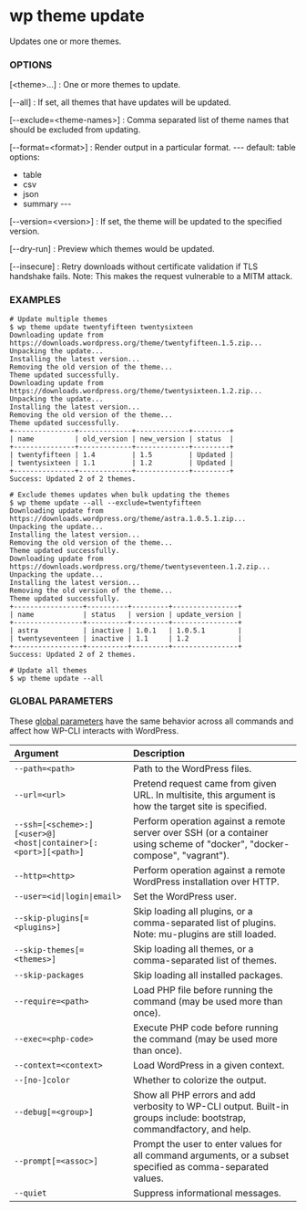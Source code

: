 # wp theme update

Updates one or more themes.

### OPTIONS

[&lt;theme&gt;...]
: One or more themes to update.

[\--all]
: If set, all themes that have updates will be updated.

[\--exclude=&lt;theme-names&gt;]
: Comma separated list of theme names that should be excluded from updating.

[\--format=&lt;format&gt;]
: Render output in a particular format.
\---
default: table
options:
  - table
  - csv
  - json
  - summary
\---

[\--version=&lt;version&gt;]
: If set, the theme will be updated to the specified version.

[\--dry-run]
: Preview which themes would be updated.

[\--insecure]
: Retry downloads without certificate validation if TLS handshake fails. Note: This makes the request vulnerable to a MITM attack.

### EXAMPLES

    # Update multiple themes
    $ wp theme update twentyfifteen twentysixteen
    Downloading update from https://downloads.wordpress.org/theme/twentyfifteen.1.5.zip...
    Unpacking the update...
    Installing the latest version...
    Removing the old version of the theme...
    Theme updated successfully.
    Downloading update from https://downloads.wordpress.org/theme/twentysixteen.1.2.zip...
    Unpacking the update...
    Installing the latest version...
    Removing the old version of the theme...
    Theme updated successfully.
    +---------------+-------------+-------------+---------+
    | name          | old_version | new_version | status  |
    +---------------+-------------+-------------+---------+
    | twentyfifteen | 1.4         | 1.5         | Updated |
    | twentysixteen | 1.1         | 1.2         | Updated |
    +---------------+-------------+-------------+---------+
    Success: Updated 2 of 2 themes.

    # Exclude themes updates when bulk updating the themes
    $ wp theme update --all --exclude=twentyfifteen
    Downloading update from https://downloads.wordpress.org/theme/astra.1.0.5.1.zip...
    Unpacking the update...
    Installing the latest version...
    Removing the old version of the theme...
    Theme updated successfully.
    Downloading update from https://downloads.wordpress.org/theme/twentyseventeen.1.2.zip...
    Unpacking the update...
    Installing the latest version...
    Removing the old version of the theme...
    Theme updated successfully.
    +-----------------+----------+---------+----------------+
    | name            | status   | version | update_version |
    +-----------------+----------+---------+----------------+
    | astra           | inactive | 1.0.1   | 1.0.5.1        |
    | twentyseventeen | inactive | 1.1     | 1.2            |
    +-----------------+----------+---------+----------------+
    Success: Updated 2 of 2 themes.

    # Update all themes
    $ wp theme update --all

### GLOBAL PARAMETERS

These [global parameters](https://make.wordpress.org/cli/handbook/config/) have the same behavior across all commands and affect how WP-CLI interacts with WordPress.

| **Argument**    | **Description**			  |
|:----------------|:-----------------------------|
| `--path=<path>` | Path to the WordPress files. |
| `--url=<url>` | Pretend request came from given URL. In multisite, this argument is how the target site is specified. |
| `--ssh=[<scheme>:][<user>@]<host\|container>[:<port>][<path>]` | Perform operation against a remote server over SSH (or a container using scheme of "docker", "docker-compose", "vagrant"). |
| `--http=<http>` | Perform operation against a remote WordPress installation over HTTP. |
| `--user=<id\|login\|email>` | Set the WordPress user. |
| `--skip-plugins[=<plugins>]` | Skip loading all plugins, or a comma-separated list of plugins. Note: mu-plugins are still loaded. |
| `--skip-themes[=<themes>]` | Skip loading all themes, or a comma-separated list of themes. |
| `--skip-packages` | Skip loading all installed packages. |
| `--require=<path>` | Load PHP file before running the command (may be used more than once). |
| `--exec=<php-code>` | Execute PHP code before running the command (may be used more than once). |
| `--context=<context>` | Load WordPress in a given context. |
| `--[no-]color` | Whether to colorize the output. |
| `--debug[=<group>]` | Show all PHP errors and add verbosity to WP-CLI output. Built-in groups include: bootstrap, commandfactory, and help. |
| `--prompt[=<assoc>]` | Prompt the user to enter values for all command arguments, or a subset specified as comma-separated values. |
| `--quiet` | Suppress informational messages. |
